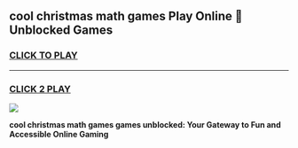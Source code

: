 
## cool christmas math games Play Online 👋 Unblocked Games
<h3>
<a href="https://news.freeplayer.one?title=cool_christmas_math_games&ref=17CMG">CLICK TO PLAY</a></h3>
<hr>

<h3>
<a href="https://news.freeplayer.one?title=cool_christmas_math_games&ref=17CMG">CLICK 2 PLAY</a>
  
</h3>

<a href="https://news.freeplayer.one?title=cool_christmas_math_games&ref=17CMG/"><img src="https://clearcache.store/games.png"></a>


**cool christmas math games games unblocked: Your Gateway to Fun and Accessible Online Gaming**
